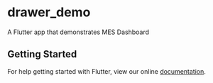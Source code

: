 # drawer_demo

A Flutter app that demonstrates MES Dashboard

## Getting Started

For help getting started with Flutter, view our online
[documentation](https://flutter.io/).
